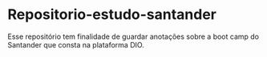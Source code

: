 # Repositorio-estudo-santander

Esse repositório tem finalidade de guardar anotações sobre a boot camp do Santander que consta na plataforma DIO. 
